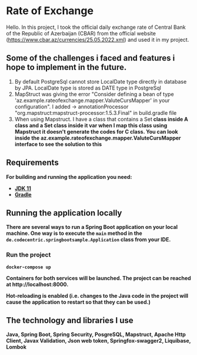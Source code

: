 # Rate of Exchange

Hello. In this project, I took the official daily exchange rate of Central Bank of the Republic of Azerbaijan (CBAR) from the official website (https://www.cbar.az/currencies/25.05.2022.xml) and used it in my project.



## Some of the challenges i faced and features i hope to implement in the future.
1. By default PostgreSql cannot store LocalDate type directly in database by JPA. LocalDate type is stored as DATE type in PostgreSql
2. MapStruct was giving the error "Consider defining a bean of type 'az.example.rateofexchange.mapper.ValuteCursMapper' in your configuration".
I added  -> annotationProcessor "org.mapstruct:mapstruct-processor:1.5.3.Final" in build.gradle file
3. When using Mapstruct. I have a class that contains a Set<B> class inside A class and a Set<C> class inside it
var when I map this class using Mapstruct it doesn't generate the codes for C class. You can look inside the az.example.rateofexchange.mapper.ValuteCursMapper interface to see the solution to this
  
  
  ## Requirements

For building and running the application you need:

- [JDK 11]([http://www.oracle.com/technetwork/java/javase/downloads/jdk8-downloads-2133151.html](https://www.oracle.com/eg/java/technologies/javase/jdk11-archive-downloads.html))
- [Gradle ]([https://maven.apache.org](https://gradle.org/install/))

## Running the application locally

There are several ways to run a Spring Boot application on your local machine. One way is to execute the `main` method in the `de.codecentric.springbootsample.Application` class from your IDE.

### Run the project

```
docker-compose up
````

Containers for both services will be launched. The project can be reached at http://localhost:8000.

Hot-reloading is enabled (i.e. changes to the Java code in the project will cause the application to restart so that they 
can be used.)

## The technology and libraries I use
Java, Spring Boot, Spring Security, PosgreSQL, Mapstruct, Apache Http Client, Javax Validation, Json web token, Springfox-swagger2, Liquibase, Lombok
